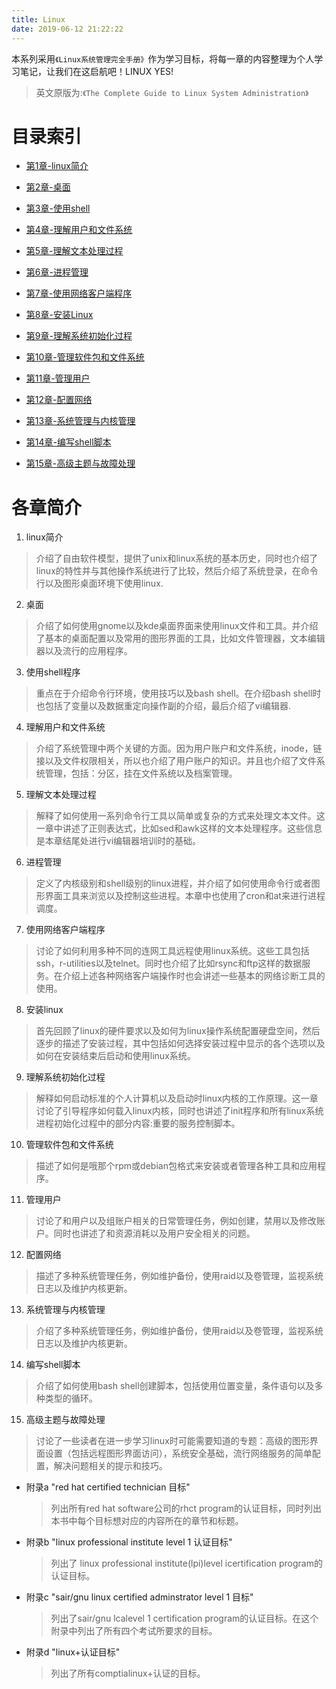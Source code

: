 ```yaml
---
title: Linux
date: 2019-06-12 21:22:22
---
```


本系列采用`《Linux系统管理完全手册》`作为学习目标，将每一章的内容整理为个人学习笔记，让我们在这启航吧！LINUX YES!

> 英文原版为:`《The Complete Guide to Linux System Administration》`

# 目录索引

  - [第1章-linux简介]()

  - [第2章-桌面]()

  - [第3章-使用shell]()

  - [第4章-理解用户和文件系统]()

  - [第5章-理解文本处理过程]()

  - [第6章-进程管理]()

  - [第7章-使用网络客户端程序]()

  - [第8章-安装Linux]()

  - [第9章-理解系统初始化过程]()

  - [第10章-管理软件包和文件系统]()

  - [第11章-管理用户]()

  - [第12章-配置网络]()

  - [第13章-系统管理与内核管理]()

  - [第14章-编写shell脚本]()

  - [第15章-高级主题与故障处理]()

# 各章简介

1. linux简介

  > 介绍了自由软件模型，提供了unix和linux系统的基本历史，同时也介绍了linux的特性并与其他操作系统进行了比较，然后介绍了系统登录，在命令行以及图形桌面环境下使用linux.
  
2. 桌面

  > 介绍了如何使用gnome以及kde桌面界面来使用linux文件和工具。并介绍了基本的桌面配置以及常用的图形界面的工具，比如文件管理器，文本编辑器以及流行的应用程序。

3. 使用shell程序

  > 重点在于介绍命令行环境，使用技巧以及bash shell。在介绍bash shell时也包括了变量以及数据重定向操作副的介绍，最后介绍了vi编辑器.

4. 理解用户和文件系统

  > 介绍了系统管理中两个关键的方面。因为用户账户和文件系统，inode，链接以及文件权限相关，所以也介绍了用户账户的知识。并且也介绍了文件系统管理，包括：分区，挂在文件系统以及档案管理。
  
5. 理解文本处理过程

  > 解释了如何使用一系列命令行工具以简单或复杂的方式来处理文本文件。这一章中讲述了正则表达式，比如sed和awk这样的文本处理程序。这些信息是本章结尾处进行vi编辑器培训时的基础。

6. 进程管理

  > 定义了内核级别和shell级别的linux进程，并介绍了如何使用命令行或者图形界面工具来浏览以及控制这些进程。本章中也使用了cron和at来进行进程调度。

7. 使用网络客户端程序

  > 讨论了如何利用多种不同的连网工具远程使用linux系统。这些工具包括ssh，r-utilities以及telnet。同时也介绍了比如rsync和ftp这样的数据服务。在介绍上述各种网络客户端操作时也会讲述一些基本的网络诊断工具的使用。
  
8. 安装linux
  
  > 首先回顾了linux的硬件要求以及如何为linux操作系统配置硬盘空间，然后逐步的描述了安装过程，其中包括如何选择安装过程中显示的各个选项以及如何在安装结束后启动和使用linux系统。
  
9. 理解系统初始化过程

  > 解释如何启动标准的个人计算机以及启动时linux内核的工作原理。这一章讨论了引导程序如何载入linux内核，同时也讲述了init程序和所有linux系统进程初始化过程中的部分内容:重要的服务控制脚本。

10. 管理软件包和文件系统

  > 描述了如何是哦那个rpm或debian包格式来安装或者管理各种工具和应用程序。

11. 管理用户

  > 讨论了和用户以及组账户相关的日常管理任务，例如创建，禁用以及修改账户。同时也讲述了和资源消耗以及用户安全相关的问题。

12. 配置网络

  > 描述了多种系统管理任务，例如维护备份，使用raid以及卷管理，监视系统日志以及维护内核更新。

13. 系统管理与内核管理

  > 介绍了多种系统管理任务，例如维护备份，使用raid以及卷管理，监视系统日志以及维护内核更新。

14. 编写shell脚本

  > 介绍了如何使用bash shell创建脚本，包括使用位置变量，条件语句以及多种类型的循环。

15. 高级主题与故障处理

  > 讨论了一些读者在进一步学习linux时可能需要知道的专题：高级的图形界面设置（包括远程图形界面访问），系统安全基础，流行网络服务的简单配置，解决问题相关的提示和技巧。

- 附录a "red hat certified technician 目标"

  > 列出所有red hat software公司的rhct program的认证目标，同时列出本书中每个目标想对应的内容所在的章节和标题。

- 附录b "linux professional institute level 1 认证目标" 

  > 列出了 linux professional institute(lpi)level icertification program的认证目标。

- 附录c "sair/gnu linux certified adminstrator level 1 目标"
  
  > 列出了sair/gnu lcalevel 1 certification program的认证目标。在这个附录中列出了所有四个考试所要求的目标。
  
- 附录d "linux+认证目标"

  > 列出了所有comptialinux+认证的目标。

